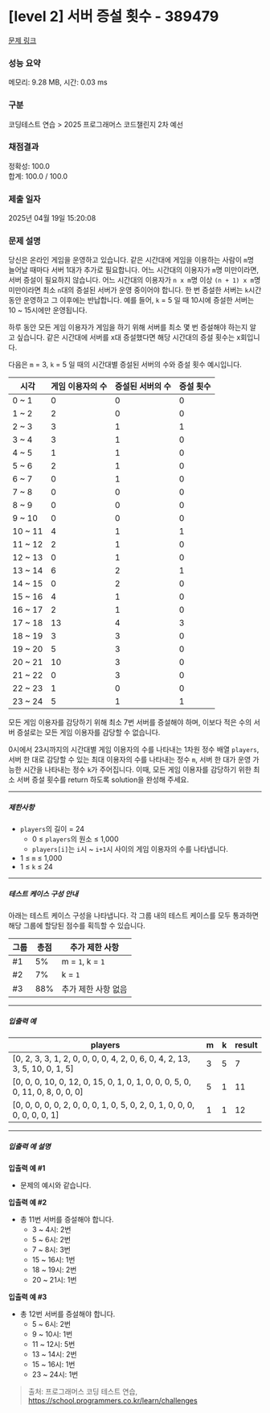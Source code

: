 # [level 2] 서버 증설 횟수 - 389479 

[문제 링크](https://school.programmers.co.kr/learn/courses/30/lessons/389479) 

### 성능 요약

메모리: 9.28 MB, 시간: 0.03 ms

### 구분

코딩테스트 연습 > 2025 프로그래머스 코드챌린지 2차 예선

### 채점결과

정확성: 100.0<br/>합계: 100.0 / 100.0

### 제출 일자

2025년 04월 19일 15:20:08

### 문제 설명

<p>당신은 온라인 게임을 운영하고 있습니다. 같은 시간대에 게임을 이용하는 사람이 <code>m</code>명 늘어날 때마다 서버 1대가 추가로 필요합니다. 어느 시간대의 이용자가 <code>m</code>명 미만이라면, 서버 증설이 필요하지 않습니다. 어느 시간대의 이용자가 <code>n x m</code>명 이상 <code>(n + 1) x m</code>명 미만이라면 최소 <code>n</code>대의 증설된 서버가 운영 중이어야 합니다. 한 번 증설한 서버는 <code>k</code>시간 동안 운영하고 그 이후에는 반납합니다. 예를 들어, <code>k</code> = 5 일 때 10시에 증설한 서버는 10 ~ 15시에만 운영됩니다.</p>

<p>하루 동안 모든 게임 이용자가 게임을 하기 위해 서버를 최소 몇 번 증설해야 하는지 알고 싶습니다. 같은 시간대에 서버를 x대 증설했다면 해당 시간대의 증설 횟수는 x회입니다.</p>

<p>다음은 <code>m</code> = 3, <code>k</code> = 5 일 때의 시간대별 증설된 서버의 수와 증설 횟수 예시입니다.</p>
<table class="table">
        <thead><tr>
<th>시각</th>
<th>게임 이용자의 수</th>
<th>증설된 서버의 수</th>
<th>증설 횟수</th>
</tr>
</thead>
        <tbody><tr>
<td>0 ~ 1</td>
<td>0</td>
<td>0</td>
<td>0</td>
</tr>
<tr>
<td>1 ~ 2</td>
<td>2</td>
<td>0</td>
<td>0</td>
</tr>
<tr>
<td>2 ~ 3</td>
<td>3</td>
<td>1</td>
<td>1</td>
</tr>
<tr>
<td>3 ~ 4</td>
<td>3</td>
<td>1</td>
<td>0</td>
</tr>
<tr>
<td>4 ~ 5</td>
<td>1</td>
<td>1</td>
<td>0</td>
</tr>
<tr>
<td>5 ~ 6</td>
<td>2</td>
<td>1</td>
<td>0</td>
</tr>
<tr>
<td>6 ~ 7</td>
<td>0</td>
<td>1</td>
<td>0</td>
</tr>
<tr>
<td>7 ~ 8</td>
<td>0</td>
<td>0</td>
<td>0</td>
</tr>
<tr>
<td>8 ~ 9</td>
<td>0</td>
<td>0</td>
<td>0</td>
</tr>
<tr>
<td>9 ~ 10</td>
<td>0</td>
<td>0</td>
<td>0</td>
</tr>
<tr>
<td>10 ~ 11</td>
<td>4</td>
<td>1</td>
<td>1</td>
</tr>
<tr>
<td>11 ~ 12</td>
<td>2</td>
<td>1</td>
<td>0</td>
</tr>
<tr>
<td>12 ~ 13</td>
<td>0</td>
<td>1</td>
<td>0</td>
</tr>
<tr>
<td>13 ~ 14</td>
<td>6</td>
<td>2</td>
<td>1</td>
</tr>
<tr>
<td>14 ~ 15</td>
<td>0</td>
<td>2</td>
<td>0</td>
</tr>
<tr>
<td>15 ~ 16</td>
<td>4</td>
<td>1</td>
<td>0</td>
</tr>
<tr>
<td>16 ~ 17</td>
<td>2</td>
<td>1</td>
<td>0</td>
</tr>
<tr>
<td>17 ~ 18</td>
<td>13</td>
<td>4</td>
<td>3</td>
</tr>
<tr>
<td>18 ~ 19</td>
<td>3</td>
<td>3</td>
<td>0</td>
</tr>
<tr>
<td>19 ~ 20</td>
<td>5</td>
<td>3</td>
<td>0</td>
</tr>
<tr>
<td>20 ~ 21</td>
<td>10</td>
<td>3</td>
<td>0</td>
</tr>
<tr>
<td>21 ~ 22</td>
<td>0</td>
<td>3</td>
<td>0</td>
</tr>
<tr>
<td>22 ~ 23</td>
<td>1</td>
<td>0</td>
<td>0</td>
</tr>
<tr>
<td>23 ~ 24</td>
<td>5</td>
<td>1</td>
<td>1</td>
</tr>
</tbody>
      </table>
<p>모든 게임 이용자를 감당하기 위해 최소 7번 서버를 증설해야 하며, 이보다 적은 수의 서버 증설로는 모든 게임 이용자를 감당할 수 없습니다.</p>

<p>0시에서 23시까지의 시간대별 게임 이용자의 수를 나타내는 1차원 정수 배열 <code>players</code>, 서버 한 대로 감당할 수 있는 최대 이용자의 수를 나타내는 정수 <code>m</code>, 서버 한 대가 운영 가능한 시간을 나타내는 정수 <code>k</code>가 주어집니다. 이때, 모든 게임 이용자를 감당하기 위한 최소 서버 증설 횟수를 return 하도록 solution을 완성해 주세요.</p>

<hr>

<h5>제한사항</h5>

<ul>
<li><code>players</code>의 길이 = 24

<ul>
<li>0 ≤ <code>players</code>의 원소 ≤ 1,000</li>
<li><code>players[i]</code>는 <code>i</code>시 ~ <code>i+1</code>시 사이의 게임 이용자의 수를 나타냅니다.</li>
</ul></li>
<li>1 ≤ <code>m</code> ≤ 1,000</li>
<li>1 ≤ <code>k</code> ≤ 24</li>
</ul>

<hr>

<h5>테스트 케이스 구성 안내</h5>

<p>아래는 테스트 케이스 구성을 나타냅니다. 각 그룹 내의 테스트 케이스를 모두 통과하면 해당 그룹에 할당된 점수를 획득할 수 있습니다.</p>
<table class="table">
        <thead><tr>
<th>그룹</th>
<th>총점</th>
<th>추가 제한 사항</th>
</tr>
</thead>
        <tbody><tr>
<td>#1</td>
<td>5%</td>
<td>m = <code>1</code>, k = <code>1</code></td>
</tr>
<tr>
<td>#2</td>
<td>7%</td>
<td>k = <code>1</code></td>
</tr>
<tr>
<td>#3</td>
<td>88%</td>
<td>추가 제한 사항 없음</td>
</tr>
</tbody>
      </table>
<hr>

<h5>입출력 예</h5>
<table class="table">
        <thead><tr>
<th>players</th>
<th>m</th>
<th>k</th>
<th>result</th>
</tr>
</thead>
        <tbody><tr>
<td>[0, 2, 3, 3, 1, 2, 0, 0, 0, 0, 4, 2, 0, 6, 0, 4, 2, 13, 3, 5, 10, 0, 1, 5]</td>
<td>3</td>
<td>5</td>
<td>7</td>
</tr>
<tr>
<td>[0, 0, 0, 10, 0, 12, 0, 15, 0, 1, 0, 1, 0, 0, 0, 5, 0, 0, 11, 0, 8, 0, 0, 0]</td>
<td>5</td>
<td>1</td>
<td>11</td>
</tr>
<tr>
<td>[0, 0, 0, 0, 0, 2, 0, 0, 0, 1, 0, 5, 0, 2, 0, 1, 0, 0, 0, 0, 0, 0, 0, 1]</td>
<td>1</td>
<td>1</td>
<td>12</td>
</tr>
</tbody>
      </table>
<hr>

<h5>입출력 예 설명</h5>

<p><strong>입출력 예 #1</strong></p>

<ul>
<li>문제의 예시와 같습니다.</li>
</ul>

<p><strong>입출력 예 #2</strong></p>

<ul>
<li>총 11번 서버를 증설해야 합니다.

<ul>
<li>3 ~ 4시: 2번</li>
<li>5 ~ 6시: 2번</li>
<li>7 ~ 8시: 3번</li>
<li>15 ~ 16시: 1번</li>
<li>18 ~ 19시: 2번</li>
<li>20 ~ 21시: 1번</li>
</ul></li>
</ul>

<p><strong>입출력 예 #3</strong></p>

<ul>
<li>총 12번 서버를 증설해야 합니다.

<ul>
<li>5 ~ 6시: 2번</li>
<li>9 ~ 10시: 1번</li>
<li>11 ~ 12시: 5번</li>
<li>13 ~ 14시: 2번</li>
<li>15 ~ 16시: 1번</li>
<li>23 ~ 24시: 1번</li>
</ul></li>
</ul>


> 출처: 프로그래머스 코딩 테스트 연습, https://school.programmers.co.kr/learn/challenges